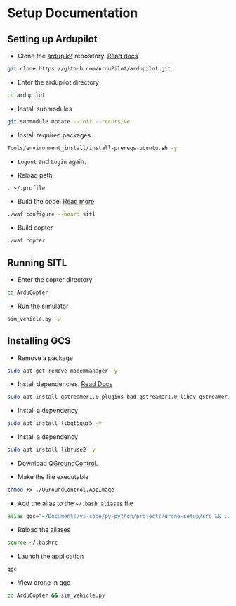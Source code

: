 # Setup Documentation

## Setting up Ardupilot

- Clone the [ardupilot](https://github.com/ArduPilot/ardupilot) repository. [Read docs](https://ardupilot.org/dev/docs/building-setup-linux.html)

```bash
git clone https://github.com/ArduPilot/ardupilot.git
```

- Enter the ardupilot directory

```bash
cd ardupilot
```

- Install submodules

```bash
git submodule update --init --recursive
```

- Install required packages

```bash
Tools/environment_install/install-prereqs-ubuntu.sh -y
```

- `Logout` and `Login` again.

- Reload path

```bash
. ~/.profile
```

- Build the code. [Read more](https://github.com/ArduPilot/ardupilot/blob/master/BUILD.md)

```bash
./waf configure --board sitl
```

- Build copter

```bash
./waf copter
```

## Running SITL

- Enter the copter directory

```bash
cd ArduCopter
```

- Run the simulator

```bash
sim_vehicle.py -w
```

## Installing GCS

- Remove a package

```bash
sudo apt-get remove modemmanager -y
```

- Install dependencies. [Read Docs](https://docs.qgroundcontrol.com/master/en/getting_started/download_and_install.html)

```bash
sudo apt install gstreamer1.0-plugins-bad gstreamer1.0-libav gstreamer1.0-gl -y
```

- Install a dependency

```bash
sudo apt install libqt5gui5 -y
```

- Install a dependency

```bash
sudo apt install libfuse2 -y
```

- Download [QGroundControl](https://d176tv9ibo4jno.cloudfront.net/latest/QGroundControl.AppImage).

- Make the file executable

```bash
chmod +x ./QGroundControl.AppImage
```

- Add the alias to the `~/.bash_aliases` file

```bash
alias qgc="~/Documents/vs-code/py-python/projects/drone-setup/src && ./QGroundControl.AppImage"
```

- Reload the aliases

```bash
source ~/.bashrc
```

- Launch the application

```bash
qgc
```

- View drone in qgc

```bash
cd ArduCopter && sim_vehicle.py
```
